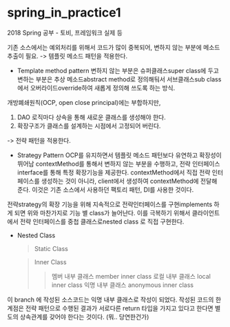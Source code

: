# spring_in_practice1
2018 Spring 공부 - 토비, 프레임워크 실제 등 


기존 소스에서는 예외처리를 위해서 코드가 많이 중복되어, 변하지 않는 부분에 메소드 추출이 필요. 
-> 템플릿 메소드 패턴을 적용한다. 

* Template method pattern 
  변하지 않는 부분은 슈퍼클래스super class에 두고 변하는 부분은 추상 메소드abstract method로 정의해둬서 
 서브클래스sub class에서 오버라이드override하여 새롭게 정의해 쓰도록 하는 방식. 
 
 개방폐쇄원칙(OCP, open close principal)에는 부합하지만,
 1) DAO 로직마다 상속을 통해 새로운 클래스를 생성해야 한다. 
 2) 확장구조가 클래스를 설계하는 시점에서 고정되어 버린다. 
 
 -> 전략 패턴을 적용한다. 
 
 * Strategy Pattern 
   OCP를 유지하면서 템플릿 메소드 패턴보다 유연하고 확장성이 뛰어남
  contextMethod를 통해서 변하지 않는 부분을 수행하고, 전략 인터페이스interface를 통해 특정 확장기능을 제공한다. 
  contextMethod에서 직접 전략 인터페이스를 생성하는 것이 아니라, client에서 생성하여 contextMethod에 전달해 준다. 
  이것은 기존 소스에서 사용하던 팩토리 패턴, DI를 사용한 것이다. 
  
  전략strategy의 확장 기능을 위해 지속적으로 전략인터페이스를 구현implements 하게 되면 위와 마찬가지로 기능 별 class가 늘어난다. 
  이를 극복하기 위해서 클라이언트에서 전략 인터페이스를 중첩 클래스로nested class 로 직접 구현한다. 
  
  * Nested Class
    > Static Class
  
    > Inner Class 
      >> 멤버 내부 클래스 member inner class
      >> 로컬 내부 클래스 local inner class
      >> 익명 내부 클래스 anonymous inner class
      
  이 branch 에 작성된 소스코드는 익명 내부 클래스로 작성이 되었다. 
  작성된 코드의 한계점은 전략 패턴으로 수행된 결과가 서로다른 return 타입을 가지고 있다고 한다면 별도의 상속관계를 갖어야 한다는 것이다. 
  (뭐.. 당연한건가)
  
   
